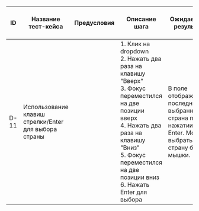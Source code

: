 | ID   | Название тест-кейса                          | Предусловия | Описание шага                                                                                 | Ожидаемый результат                                                                                   | Статус проверки в Окружении 1 | Статус проверки в Окружении 2 | Баг-репорт |
|------|----------------------------------------------|-------------|----------------------------------------------------------------------------------------------|------------------------------------------------------------------------------------------------------|------------------------------|------------------------------|------------|
| D-11 | Использование клавиш стрелки/Enter для выбора страны |             | 1. Клик на dropdown<br>2. Нажать два раза на клавишу "Вверх"<br>3. Фокус переместился на две позиции вверх<br>4. Нажать два раза на клавишу "Вниз"<br>5. Фокус переместился на две позиции вниз<br>6. Нажать Enter для выбора | В поле отображается последняя выбранная страна при нажатии на Enter. Можно выбрать страну без мышки. |                              |                              |            |
